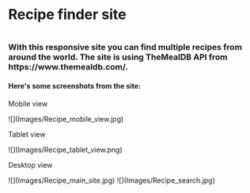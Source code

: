 <h1>Recipe finder site<h1>

<h3>With this responsive site you can find multiple recipes from around the world. The site is using TheMealDB API from https://www.themealdb.com/.</h3>

<h4>Here's some screenshots from the site:</h4>

<p>Mobile view</p>
![](Images/Recipe_mobile_view.jpg)
<p>Tablet view</p>
![](Images/Recipe_tablet_view.png)
<p>Desktop view</p>
![](Images/Recipe_main_site.jpg)
![](Images/Recipe_search.jpg)

